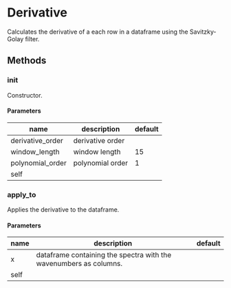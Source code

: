 # Derivative


Calculates the derivative of a each row in a dataframe using the Savitzky-Golay filter. 

## Methods


### __init__


Constructor. 

#### Parameters
name | description | default
--- | --- | ---
derivative_order | derivative order | 
window_length | window length | 15
polynomial_order | polynomial order | 1
self |  | 





### apply_to


Applies the derivative to the dataframe. 

#### Parameters
name | description | default
--- | --- | ---
x | dataframe containing the spectra with the wavenumbers as columns. | 
self |  | 




